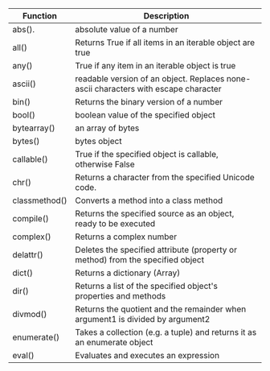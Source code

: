 Function| Description
--------|------------
abs().   |  absolute value of a number
all()	   | Returns True if all items in an iterable object are true
any()	    | True if any item in an iterable object is true
ascii()	| readable version of an object. Replaces none-ascii characters with escape character
bin() | Returns the binary version of a number
bool()	| boolean value of the specified object
bytearray() | an array of bytes
bytes()	| bytes object
callable() | True if the specified object is callable, otherwise False
chr()	| Returns a character from the specified Unicode code.
classmethod()| 	Converts a method into a class method
compile()	| Returns the specified source as an object, ready to be executed
complex()	| Returns a complex number
delattr()	| Deletes the specified attribute (property or method) from the specified object
dict()	| Returns a dictionary (Array)
dir()	| Returns a list of the specified object's properties and methods
divmod() |	Returns the quotient and the remainder when argument1 is divided by argument2
enumerate()	| Takes a collection (e.g. a tuple) and returns it as an enumerate object
eval() |	Evaluates and executes an expression
